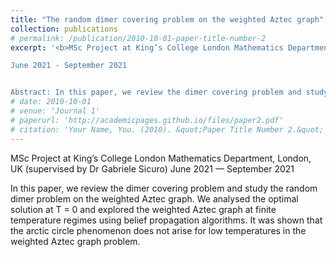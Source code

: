 ```yaml
---
title: "The random dimer covering problem on the weighted Aztec graph"
collection: publications
# permalink: /publication/2010-10-01-paper-title-number-2
excerpt: '<b>MSc Project at King’s College London Mathematics Department, London, UK (supervised by Dr Gabriele Sicuro)</b><br>

June 2021 - September 2021


Abstract: In this paper, we review the dimer covering problem and study the random dimer problem on the weighted Aztec graph. We analysed the optimal solution at T = 0 and explored the weighted Aztec graph at finite temperature regimes using belief propagation algorithms. It was shown that the arctic circle phenomenon does not arise for low temperatures in the weighted Aztec graph problem.'
# date: 2010-10-01
# venue: 'Journal 1'
# paperurl: 'http://academicpages.github.io/files/paper2.pdf'
# citation: 'Your Name, You. (2010). &quot;Paper Title Number 2.&quot; <i>Journal 1</i>. 1(2).'
---
```

MSc Project at King’s College London Mathematics Department, London, UK (supervised by Dr Gabriele Sicuro)
June 2021 — September 2021

In this paper, we review the dimer covering problem and study the random dimer problem on the weighted Aztec graph. We analysed the optimal solution at T = 0 and explored the weighted Aztec graph at finite temperature regimes using belief propagation algorithms. It was shown that the arctic circle phenomenon does not arise for low temperatures in the weighted Aztec graph problem.

<!-- [Download paper here](http://academicpages.github.io/files/paper2.pdf) -->

<!-- Recommended citation: Your Name, You. (2010). "Paper Title Number 2." <i>Journal 1</i>. 1(2). -->
